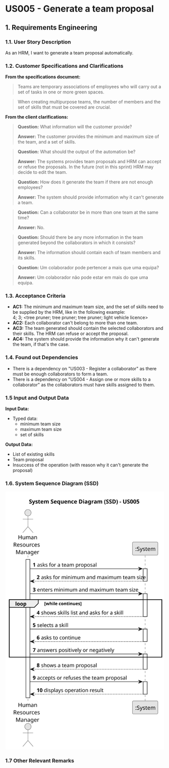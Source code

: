 # US005 - Generate a team proposal


## 1. Requirements Engineering

### 1.1. User Story Description

As an HRM, I want to generate a team proposal automatically.

### 1.2. Customer Specifications and Clarifications 

**From the specifications document:**

>	Teams are temporary associations of employees who will carry out a set of tasks in one or more green spaces.

>   When creating multipurpose teams, the number of members and the set of skills that must be covered are crucial.


**From the client clarifications:**

> **Question:** What information will the customer provide?
>
> **Answer:** The customer provides the minimum and maximum size of the team, and a set of skills.

> **Question:** What should the output of the automation be?
> 
> **Answer:** The systems provides team proposals and HRM can accept or refuse the proposals. In the future (not in this sprint) HRM may decide to edit the team.

> **Question:** How does it generate the team if there are not enough employees?
>
> **Answer:** The system should provide information why it can't generate a team.

> **Question:** Can a collaborator be in more than one team at the same time?
>
> **Answer:** No.

> **Question:** Should there be any more information in the team generated beyond the collaborators in which it consists?
>
> **Answer:** The information should contain each of team members and its skills.
 
> **Question:** Um colaborador pode pertencer a mais que uma equipa?
>
> **Answer:** Um colaborador não pode estar em mais do que uma equipa.

### 1.3. Acceptance Criteria

* **AC1:** The minimum and maximum team size, and the set of skills need to be supplied by the HRM, like in the following example:<br>
4; 3; <tree pruner; tree pruner; tree pruner; light vehicle licence>
* **AC2:** Each collaborator can't belong to more than one team.
* **AC3:** The team generated should contain the selected collaborators and their skills. The HRM can refuse or accept the proposal.
* **AC4:** The system should provide the information why it can't generate the team, if that's the case.

### 1.4. Found out Dependencies

* There is a dependency on "US003 - Register a collaborator" as there must be enough collaborators to form a team.
* There is a dependency on "US004 - Assign one or more skills to a collaborator" as the collaborators must have skills assigned to them.

### 1.5 Input and Output Data

**Input Data:**

* Typed data:
    * minimum team size
    * maximum team size
    * set of skills


**Output Data:**

* List of existing skills
* Team proposal
* Insuccess of the operation (with reason why it can't generate the proposal)

### 1.6. System Sequence Diagram (SSD)


![System Sequence Diagram](svg/us005-system-sequence-diagram.svg)


### 1.7 Other Relevant Remarks

